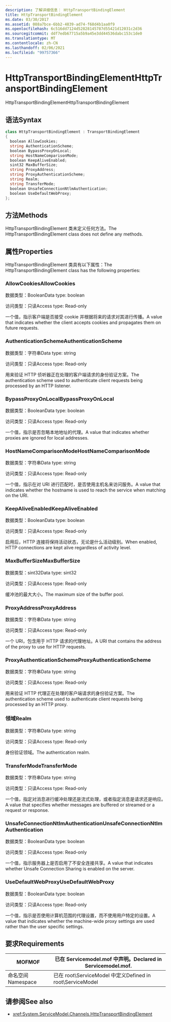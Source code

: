 ```yaml
---
description: 了解详细信息： HttpTransportBindingElement
title: HttpTransportBindingElement
ms.date: 03/30/2017
ms.assetid: 088a7bce-6bb2-4839-ad74-f68d4b1aa0f9
ms.openlocfilehash: 6c516dd7124d52828145787d55421d12031c2d36
ms.sourcegitcommit: ddf7edb67715a5b9a45e3dd44536dabc153c1de0
ms.translationtype: MT
ms.contentlocale: zh-CN
ms.lasthandoff: 02/06/2021
ms.locfileid: "99757366"
---
```

# <a name="httptransportbindingelement"></a><span data-ttu-id="14831-103">HttpTransportBindingElement</span><span class="sxs-lookup"><span data-stu-id="14831-103">HttpTransportBindingElement</span></span>

<span data-ttu-id="14831-104">HttpTransportBindingElement</span><span class="sxs-lookup"><span data-stu-id="14831-104">HttpTransportBindingElement</span></span>  
  
## <a name="syntax"></a><span data-ttu-id="14831-105">语法</span><span class="sxs-lookup"><span data-stu-id="14831-105">Syntax</span></span>  
  
```csharp
class HttpTransportBindingElement : TransportBindingElement  
{  
  boolean AllowCookies;  
  string AuthenticationScheme;  
  boolean BypassProxyOnLocal;  
  string HostNameComparisonMode;  
  boolean KeepAliveEnabled;  
  sint32 MaxBufferSize;  
  string ProxyAddress;  
  string ProxyAuthenticationScheme;  
  string Realm;  
  string TransferMode;  
  boolean UnsafeConnectionNtlmAuthentication;  
  boolean UseDefaultWebProxy;  
};  
```  
  
## <a name="methods"></a><span data-ttu-id="14831-106">方法</span><span class="sxs-lookup"><span data-stu-id="14831-106">Methods</span></span>  

 <span data-ttu-id="14831-107">HttpTransportBindingElement 类未定义任何方法。</span><span class="sxs-lookup"><span data-stu-id="14831-107">The HttpTransportBindingElement class does not define any methods.</span></span>  
  
## <a name="properties"></a><span data-ttu-id="14831-108">属性</span><span class="sxs-lookup"><span data-stu-id="14831-108">Properties</span></span>  

 <span data-ttu-id="14831-109">HttpTransportBindingElement 类具有以下属性：</span><span class="sxs-lookup"><span data-stu-id="14831-109">The HttpTransportBindingElement class has the following properties:</span></span>  
  
### <a name="allowcookies"></a><span data-ttu-id="14831-110">AllowCookies</span><span class="sxs-lookup"><span data-stu-id="14831-110">AllowCookies</span></span>  

 <span data-ttu-id="14831-111">数据类型：Boolean</span><span class="sxs-lookup"><span data-stu-id="14831-111">Data type: boolean</span></span>  
  
 <span data-ttu-id="14831-112">访问类型：只读</span><span class="sxs-lookup"><span data-stu-id="14831-112">Access type: Read-only</span></span>  
  
 <span data-ttu-id="14831-113">一个值，指示客户端是否接受 cookie 并根据将来的请求对其进行传播。</span><span class="sxs-lookup"><span data-stu-id="14831-113">A value that indicates whether the client accepts cookies and propagates them on future requests.</span></span>  
  
### <a name="authenticationscheme"></a><span data-ttu-id="14831-114">AuthenticationScheme</span><span class="sxs-lookup"><span data-stu-id="14831-114">AuthenticationScheme</span></span>  

 <span data-ttu-id="14831-115">数据类型：字符串</span><span class="sxs-lookup"><span data-stu-id="14831-115">Data type: string</span></span>  
  
 <span data-ttu-id="14831-116">访问类型：只读</span><span class="sxs-lookup"><span data-stu-id="14831-116">Access type: Read-only</span></span>  
  
 <span data-ttu-id="14831-117">用来验证 HTTP 侦听器正在处理的客户端请求的身份验证方案。</span><span class="sxs-lookup"><span data-stu-id="14831-117">The authentication scheme used to authenticate client requests being processed by an HTTP listener.</span></span>  
  
### <a name="bypassproxyonlocal"></a><span data-ttu-id="14831-118">BypassProxyOnLocal</span><span class="sxs-lookup"><span data-stu-id="14831-118">BypassProxyOnLocal</span></span>  

 <span data-ttu-id="14831-119">数据类型：Boolean</span><span class="sxs-lookup"><span data-stu-id="14831-119">Data type: boolean</span></span>  
  
 <span data-ttu-id="14831-120">访问类型：只读</span><span class="sxs-lookup"><span data-stu-id="14831-120">Access type: Read-only</span></span>  
  
 <span data-ttu-id="14831-121">一个值，指示是否忽略本地地址的代理。</span><span class="sxs-lookup"><span data-stu-id="14831-121">A value that indicates whether proxies are ignored for local addresses.</span></span>  
  
### <a name="hostnamecomparisonmode"></a><span data-ttu-id="14831-122">HostNameComparisonMode</span><span class="sxs-lookup"><span data-stu-id="14831-122">HostNameComparisonMode</span></span>  

 <span data-ttu-id="14831-123">数据类型：字符串</span><span class="sxs-lookup"><span data-stu-id="14831-123">Data type: string</span></span>  
  
 <span data-ttu-id="14831-124">访问类型：只读</span><span class="sxs-lookup"><span data-stu-id="14831-124">Access type: Read-only</span></span>  
  
 <span data-ttu-id="14831-125">一个值，指示在对 URI 进行匹配时，是否使用主机名来访问服务。</span><span class="sxs-lookup"><span data-stu-id="14831-125">A value that indicates whether the hostname is used to reach the service when matching on the URI.</span></span>  
  
### <a name="keepaliveenabled"></a><span data-ttu-id="14831-126">KeepAliveEnabled</span><span class="sxs-lookup"><span data-stu-id="14831-126">KeepAliveEnabled</span></span>  

 <span data-ttu-id="14831-127">数据类型：Boolean</span><span class="sxs-lookup"><span data-stu-id="14831-127">Data type: boolean</span></span>  
  
 <span data-ttu-id="14831-128">访问类型：只读</span><span class="sxs-lookup"><span data-stu-id="14831-128">Access type: Read-only</span></span>  
  
 <span data-ttu-id="14831-129">启用后，HTTP 连接将保持活动状态，无论是什么活动级别。</span><span class="sxs-lookup"><span data-stu-id="14831-129">When enabled, HTTP connections are kept alive regardless of activity level.</span></span>  
  
### <a name="maxbuffersize"></a><span data-ttu-id="14831-130">MaxBufferSize</span><span class="sxs-lookup"><span data-stu-id="14831-130">MaxBufferSize</span></span>  

 <span data-ttu-id="14831-131">数据类型：sint32</span><span class="sxs-lookup"><span data-stu-id="14831-131">Data type: sint32</span></span>  
  
 <span data-ttu-id="14831-132">访问类型：只读</span><span class="sxs-lookup"><span data-stu-id="14831-132">Access type: Read-only</span></span>  
  
 <span data-ttu-id="14831-133">缓冲池的最大大小。</span><span class="sxs-lookup"><span data-stu-id="14831-133">The maximum size of the buffer pool.</span></span>  
  
### <a name="proxyaddress"></a><span data-ttu-id="14831-134">ProxyAddress</span><span class="sxs-lookup"><span data-stu-id="14831-134">ProxyAddress</span></span>  

 <span data-ttu-id="14831-135">数据类型：字符串</span><span class="sxs-lookup"><span data-stu-id="14831-135">Data type: string</span></span>  
  
 <span data-ttu-id="14831-136">访问类型：只读</span><span class="sxs-lookup"><span data-stu-id="14831-136">Access type: Read-only</span></span>  
  
 <span data-ttu-id="14831-137">一个 URI，包含用于 HTTP 请求的代理地址。</span><span class="sxs-lookup"><span data-stu-id="14831-137">A URI that contains the address of the proxy to use for HTTP requests.</span></span>  
  
### <a name="proxyauthenticationscheme"></a><span data-ttu-id="14831-138">ProxyAuthenticationScheme</span><span class="sxs-lookup"><span data-stu-id="14831-138">ProxyAuthenticationScheme</span></span>  

 <span data-ttu-id="14831-139">数据类型：字符串</span><span class="sxs-lookup"><span data-stu-id="14831-139">Data type: string</span></span>  
  
 <span data-ttu-id="14831-140">访问类型：只读</span><span class="sxs-lookup"><span data-stu-id="14831-140">Access type: Read-only</span></span>  
  
 <span data-ttu-id="14831-141">用来验证 HTTP 代理正在处理的客户端请求的身份验证方案。</span><span class="sxs-lookup"><span data-stu-id="14831-141">The authentication scheme used to authenticate client requests being processed by an HTTP proxy.</span></span>  
  
### <a name="realm"></a><span data-ttu-id="14831-142">领域</span><span class="sxs-lookup"><span data-stu-id="14831-142">Realm</span></span>  

 <span data-ttu-id="14831-143">数据类型：字符串</span><span class="sxs-lookup"><span data-stu-id="14831-143">Data type: string</span></span>  
  
 <span data-ttu-id="14831-144">访问类型：只读</span><span class="sxs-lookup"><span data-stu-id="14831-144">Access type: Read-only</span></span>  
  
 <span data-ttu-id="14831-145">身份验证领域。</span><span class="sxs-lookup"><span data-stu-id="14831-145">The authentication realm.</span></span>  
  
### <a name="transfermode"></a><span data-ttu-id="14831-146">TransferMode</span><span class="sxs-lookup"><span data-stu-id="14831-146">TransferMode</span></span>  

 <span data-ttu-id="14831-147">数据类型：字符串</span><span class="sxs-lookup"><span data-stu-id="14831-147">Data type: string</span></span>  
  
 <span data-ttu-id="14831-148">访问类型：只读</span><span class="sxs-lookup"><span data-stu-id="14831-148">Access type: Read-only</span></span>  
  
 <span data-ttu-id="14831-149">一个值，指定对消息进行缓冲处理还是流式处理，或者指定消息是请求还是响应。</span><span class="sxs-lookup"><span data-stu-id="14831-149">A value that specifies whether messages are buffered or streamed or a request or response.</span></span>  
  
### <a name="unsafeconnectionntlmauthentication"></a><span data-ttu-id="14831-150">UnsafeConnectionNtlmAuthentication</span><span class="sxs-lookup"><span data-stu-id="14831-150">UnsafeConnectionNtlmAuthentication</span></span>  

 <span data-ttu-id="14831-151">数据类型：Boolean</span><span class="sxs-lookup"><span data-stu-id="14831-151">Data type: boolean</span></span>  
  
 <span data-ttu-id="14831-152">访问类型：只读</span><span class="sxs-lookup"><span data-stu-id="14831-152">Access type: Read-only</span></span>  
  
 <span data-ttu-id="14831-153">一个值，指示服务器上是否启用了不安全连接共享。</span><span class="sxs-lookup"><span data-stu-id="14831-153">A value that indicates whether Unsafe Connection Sharing is enabled on the server.</span></span>  
  
### <a name="usedefaultwebproxy"></a><span data-ttu-id="14831-154">UseDefaultWebProxy</span><span class="sxs-lookup"><span data-stu-id="14831-154">UseDefaultWebProxy</span></span>  

 <span data-ttu-id="14831-155">数据类型：Boolean</span><span class="sxs-lookup"><span data-stu-id="14831-155">Data type: boolean</span></span>  
  
 <span data-ttu-id="14831-156">访问类型：只读</span><span class="sxs-lookup"><span data-stu-id="14831-156">Access type: Read-only</span></span>  
  
 <span data-ttu-id="14831-157">一个值，指示是否使用计算机范围的代理设置，而不使用用户特定的设置。</span><span class="sxs-lookup"><span data-stu-id="14831-157">A value that indicates whether the machine-wide proxy settings are used rather than the user specific settings.</span></span>  
  
## <a name="requirements"></a><span data-ttu-id="14831-158">要求</span><span class="sxs-lookup"><span data-stu-id="14831-158">Requirements</span></span>  
  
|<span data-ttu-id="14831-159">MOF</span><span class="sxs-lookup"><span data-stu-id="14831-159">MOF</span></span>|<span data-ttu-id="14831-160">已在 Servicemodel.mof 中声明。</span><span class="sxs-lookup"><span data-stu-id="14831-160">Declared in Servicemodel.mof.</span></span>|  
|---------|-----------------------------------|  
|<span data-ttu-id="14831-161">命名空间</span><span class="sxs-lookup"><span data-stu-id="14831-161">Namespace</span></span>|<span data-ttu-id="14831-162">已在 root\ServiceModel 中定义</span><span class="sxs-lookup"><span data-stu-id="14831-162">Defined in root\ServiceModel</span></span>|  
  
## <a name="see-also"></a><span data-ttu-id="14831-163">请参阅</span><span class="sxs-lookup"><span data-stu-id="14831-163">See also</span></span>

- <xref:System.ServiceModel.Channels.HttpTransportBindingElement>
